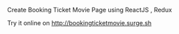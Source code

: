 Create Booking Ticket Movie Page using ReactJS , Redux

Try it online on <a href="https://bookingticketmovie.surge.sh/" target="_blank">http://bookingticketmovie.surge.sh</a>

